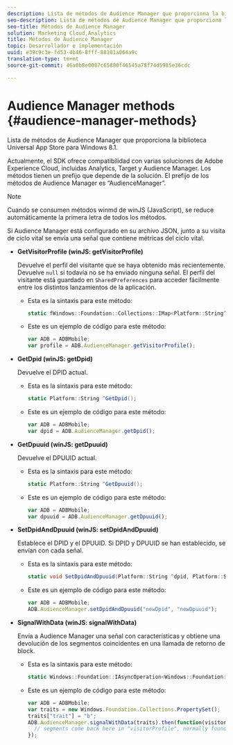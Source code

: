 ```yaml
---
description: Lista de métodos de Audience Manager que proporciona la biblioteca Universal App Store para Windows 8.1.
seo-description: Lista de métodos de Audience Manager que proporciona la biblioteca Universal App Store para Windows 8.1.
seo-title: Métodos de Audience Manager
solution: Marketing Cloud,Analytics
title: Métodos de Audience Manager
topic: Desarrollador e implementación
uuid: e39c9c3e-fd53-4b46-8fff-88101a064a9c
translation-type: tm+mt
source-git-commit: 46a0b8e0087c65880f46545a78f74d5985e36cdc

---
```



# Audience Manager methods {#audience-manager-methods}

Lista de métodos de Audience Manager que proporciona la biblioteca Universal App Store para Windows 8.1.

Actualmente, el SDK ofrece compatibilidad con varias soluciones de Adobe Experience Cloud, incluidas Analytics, Target y Audience Manager. Los métodos tienen un prefijo que depende de la solución. El prefijo de los métodos de Audience Manager es “AudienceManager”.

>[!NOTE]
>
>Cuando se consumen métodos winmd de winJS (JavaScript), se reduce automáticamente la primera letra de todos los métodos.

Si Audience Manager está configurado en su archivo JSON, junto a su visita de ciclo vital se envía una señal que contiene métricas del ciclo vital.

* **GetVisitorProfile (winJS: getVisitorProfile)**

   Devuelve el perfil del visitante que se haya obtenido más recientemente. Devuelve `null` si todavía no se ha enviado ninguna señal. El perfil del visitante está guardado en `SharedPreferences` para acceder fácilmente entre los distintos lanzamientos de la aplicación.

   * Esta es la sintaxis para este método:

      ```csharp
      static fWindows::Foundation::Collections::IMap<Platform::String^, Platform::Object^> ^GetVisitorProfile();
      ```

   * Este es un ejemplo de código para este método:

      ```js
      var ADB = ADBMobile; 
      var profile = ADB.AudienceManager.getVisitorProfile();
      ```

* **GetDpid (winJS: getDpid)**

   Devuelve el DPID actual.

   * Esta es la sintaxis para este método:

      ```csharp
      static Platform::String ^GetDpid();
      ```

   * Este es un ejemplo de código para este método:

      ```js
      var ADB = ADBMobile; 
      var dpid = ADB.AudienceManager.getDpid();
      ```

* **GetDpuuid (winJS: getDpuuid)**

   Devuelve el DPUUID actual.

   * Esta es la sintaxis para este método:

      ```csharp
      static Platform::String ^GetDpuuid();
      ```

   * Este es un ejemplo de código para este método:

      ```js
      var ADB = ADBMobile; 
      var dpuuid = ADB.AudienceManager.getDpuuid();
      ```

* **SetDpidAndDpuuid (winJS: setDpidAndDpuuid)**

   Establece el DPID y el DPUUID. Si DPID y DPUUID se han establecido, se envían con cada señal.

   * Esta es la sintaxis para este método:

      ```csharp
      static void SetDpidAndDpuuid(Platform::String ^dpid, Platform::String ^dpuuid); 
      ```

   * Este es un ejemplo de código para este método:

      ```js
      var ADB = ADBMobile; 
      ADB.AudienceManager.setDpidAndDpuuid("newDpid", "newDpuuid");
      ```

* **SignalWithData (winJS: signalWithData)**

   Envía a Audience Manager una señal con características y obtiene una devolución de los segmentos coincidentes en una llamada de retorno de block.

   * Esta es la sintaxis para este método:

      ```csharp
      static Windows::Foundation::IAsyncOperation<Windows::Foundation::Collections::IMap<Platform::String^, Platform::Object> > ^SignalWithData(Windows::Foundation::Collections::IMap<Platform::String^, Platform::Object^> ^data);
      ```

   * Este es un ejemplo de código para este método:

      ```js
      var ADB = ADBMobile; 
      var traits = new Windows.Foundation.Collections.PropertySet(); 
      traits["trait"] = "b"; 
      ADB.AudienceManager.signalWithData(traits).then(function(visitorProfile) { 
        // segments come back here in "visitorProfile", normally found in the "segs" object of your json 
      }); 
      ```

